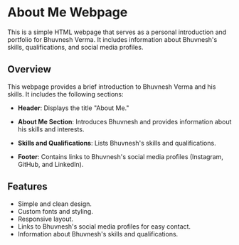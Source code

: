 # About Me Webpage

This is a simple HTML webpage that serves as a personal introduction and portfolio for Bhuvnesh Verma. It includes information about Bhuvnesh's skills, qualifications, and social media profiles.

## Overview

This webpage provides a brief introduction to Bhuvnesh Verma and his skills. It includes the following sections:

- **Header**: Displays the title "About Me."

- **About Me Section**: Introduces Bhuvnesh and provides information about his skills and interests.

- **Skills and Qualifications**: Lists Bhuvnesh's skills and qualifications.

- **Footer**: Contains links to Bhuvnesh's social media profiles (Instagram, GitHub, and LinkedIn).

## Features

- Simple and clean design.
- Custom fonts and styling.
- Responsive layout.
- Links to Bhuvnesh's social media profiles for easy contact.
- Information about Bhuvnesh's skills and qualifications.


